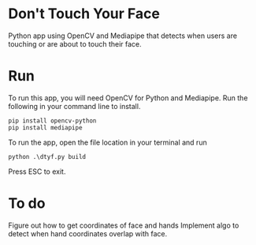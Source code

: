 # Don't Touch Your Face
Python app using OpenCV and Mediapipe that detects when users are touching or are about to touch their face.

# Run
To run this app, you will need OpenCV for Python and Mediapipe.  Run the following in your command line to install.
```
pip install opencv-python
pip install mediapipe
```

To run the app, open the file location in your terminal and run
```
python .\dtyf.py build
```

Press ESC to exit.

# To do
Figure out how to get coordinates of face and hands
Implement algo to detect when hand coordinates overlap with face.  
